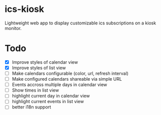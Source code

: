 # ics-kiosk

Lightweight web app to display customizable ics subscriptions on a kiosk monitor.


# Todo

- [x] Improve styles of calendar view
- [x] Improve styles of list view
- [ ] Make calendars configurable (color, url, refresh interval)
- [ ] Make configured calendars shareable via simple URL
- [ ] Events accross multiple days in calendar view
- [ ] Show times in list view
- [ ] highlight current day in calendar view
- [ ] highlight current events in list view
- [ ] better i18n support